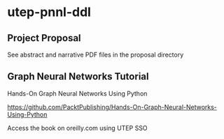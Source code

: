 # utep-pnnl-ddl

## Project Proposal

See abstract and narrative PDF files in the proposal directory

## Graph Neural Networks Tutorial

Hands-On Graph Neural Networks Using Python

https://github.com/PacktPublishing/Hands-On-Graph-Neural-Networks-Using-Python

Access the book on oreilly.com using UTEP SSO
